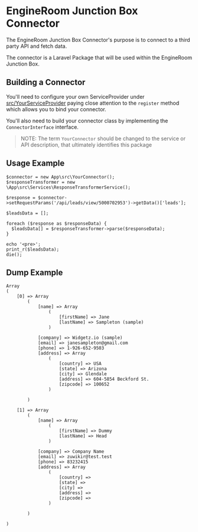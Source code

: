 # EngineRoom Junction Box Connector
The EngineRoom Junction Box Connector's purpose is to connect to a 
third party API and fetch data.

The connector is a Laravel Package that will be used within the 
EngineRoom Junction Box.

## Building a Connector
You'll need to configure your own ServiceProvider under [src/YourServiceProvider](/src/YourServiceProvider.php) paying close
attention to the `register` method which allows you to bind your
connector.

You'll also need to build your connector class by implementing the 
`ConnectorInterface` interface.

> NOTE: The term `YourConnector` should be changed to the service
or API description, that ultimately identifies this package

## Usage Example
    $connector = new App\src\YourConnector();
    $responseTransformer = new \App\src\Services\ResponseTransformerService();

    $response = $connector->setRequestParams('/api/leads/view/5000702953')->getData()['leads'];

    $leadsData = [];

    foreach ($response as $responseData) {
      $leadsData[] = $responseTransformer->parse($responseData);
    }

    echo '<pre>';
    print_r($leadsData);
    die();

## Dump Example

    Array
    (
        [0] => Array
            (
                [name] => Array
                    (
                        [firstName] => Jane
                        [lastName] => Sampleton (sample)
                    )
    
                [company] => Widgetz.io (sample)
                [email] => janesampleton@gmail.com
                [phone] => 1-926-652-9503
                [address] => Array
                    (
                        [country] => USA
                        [state] => Arizona
                        [city] => Glendale
                        [address] => 604-5854 Beckford St.
                        [zipcode] => 100652
                    )
    
            )
    
        [1] => Array
            (
                [name] => Array
                    (
                        [firstName] => Dummy
                        [lastName] => Head
                    )
    
                [company] => Company Name
                [email] => zuwikir@test.test
                [phone] => 83232415
                [address] => Array
                    (
                        [country] => 
                        [state] => 
                        [city] => 
                        [address] => 
                        [zipcode] => 
                    )
    
            )

    )